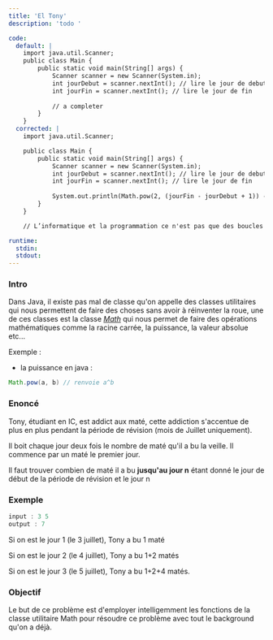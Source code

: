 ```yaml
---
title: 'El Tony'
description: 'todo '

code:
  default: |
    import java.util.Scanner;
    public class Main {
        public static void main(String[] args) {
            Scanner scanner = new Scanner(System.in);
            int jourDebut = scanner.nextInt(); // lire le jour de debut
            int jourFin = scanner.nextInt(); // lire le jour de fin
            
            // a completer
        }
    }
  corrected: |
    import java.util.Scanner;

    public class Main {
        public static void main(String[] args) {
            Scanner scanner = new Scanner(System.in);
            int jourDebut = scanner.nextInt(); // lire le jour de debut
            int jourFin = scanner.nextInt(); // lire le jour de fin
            
            System.out.println(Math.pow(2, (jourFin - jourDebut + 1)) - 1);
        }
    }

    // L’informatique et la programmation ce n'est pas que des boucles for et des conditions, il faut savoir utiliser les outils, il y a beaucoup de maths et de logique relié à la programmation, il faut être attentif et trouver a chaque fois le moyen le plus efficace en temps et en mémoire pour résoudre un problème. La programmation c'est avant tout raisonner.

runtime:
  stdin:
  stdout:
---
```


### Intro

Dans Java, il existe pas mal de classe qu'on appelle des classes utilitaires qui nous permettent de faire des choses sans avoir à réinventer la roue, une de ces classes est la classe [_Math_](https://docs.oracle.com/javase%2F8%2Fdocs%2Fapi%2F%2F/java/lang/Math.html) qui nous permet de faire des opérations mathématiques comme la racine carrée, la puissance, la valeur absolue etc...

Exemple :

- la puissance en java :

```java
Math.pow(a, b) // renvoie a^b
```

### Enoncé

Tony, étudiant en IC, est addict aux maté, cette addiction s'accentue de plus en plus pendant la période de révision (mois de Juillet uniquement).

Il boit chaque jour deux fois le nombre de maté qu'il a bu la veille. Il commence par un maté le premier jour.

Il faut trouver combien de maté il a bu **jusqu'au jour n** étant donné le jour de début de la période de révision et le jour n

### Exemple

```java
input : 3 5
output : 7
```

Si on est le jour 1 (le 3 juillet), Tony a bu 1 maté

Si on est le jour 2 (le 4 juillet), Tony a bu 1+2 matés

Si on est le jour 3 (le 5 juillet), Tony a bu 1+2+4 matés.

### Objectif

Le but de ce problème est d'employer intelligemment les fonctions de la classe utilitaire Math pour résoudre ce problème avec tout le background qu'on a déjà.
